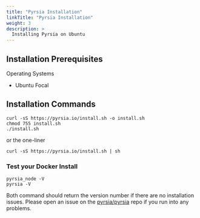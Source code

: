 ```yaml
---
title: "Pyrsia Installation"
linkTitle: "Pyrsia Installation"
weight: 3
description: >
  Installing Pyrsia on Ubuntu
---
```


## Installation Prerequisites

Operating Systems
* Ubuntu Focal

## Installation Commands

```
curl -sS https://pyrsia.io/install.sh -o install.sh
chmod 755 install.sh
./install.sh
```

or the one-liner

`curl -sS https://pyrsia.io/install.sh | sh`

### Test your Docker Install

```
pyrsia_node -V
pyrsia -V
```

Both command should return the version number if there are no installation issues.  Please open an issue on the [pyrsia/pyrsia](https://github.com/pyrsia/pyrsia) repo if you run into any problems.
